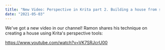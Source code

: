 ```yaml
---
title: "New Video: Perspective in Krita part 2. Building a house from scratch in 2021!"
date: "2021-05-03"
---
```


We've got a new video in our channel! Ramon shares his technique on creating a house using Krita's perspective tools:

https://www.youtube.com/watch?v=VK7SRJcrU00
